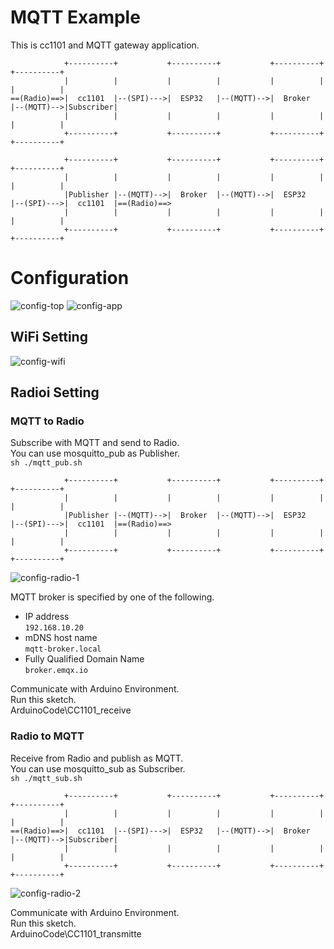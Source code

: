 # MQTT Example   
This is cc1101 and MQTT gateway application.   
```
            +----------+           +----------+           +----------+           +----------+
            |          |           |          |           |          |           |          |
==(Radio)==>|  cc1101  |--(SPI)--->|  ESP32   |--(MQTT)-->|  Broker  |--(MQTT)-->|Subscriber|
            |          |           |          |           |          |           |          |
            +----------+           +----------+           +----------+           +----------+

            +----------+           +----------+           +----------+           +----------+
            |          |           |          |           |          |           |          |
            |Publisher |--(MQTT)-->|  Broker  |--(MQTT)-->|  ESP32   |--(SPI)--->|  cc1101  |==(Radio)==>
            |          |           |          |           |          |           |          |
            +----------+           +----------+           +----------+           +----------+
```



# Configuration
![config-top](https://github.com/nopnop2002/esp-idf-cc1101/assets/6020549/ffbe9b7d-04b3-4929-9f5a-b3f9c588bcfe)
![config-app](https://github.com/nopnop2002/esp-idf-cc1101/assets/6020549/cf5df880-3012-4ca5-82fd-ef2cb445995a)


## WiFi Setting

![config-wifi](https://github.com/nopnop2002/esp-idf-cc1101/assets/6020549/b5fd7791-b350-4831-bb03-b87d473f7bcf)


## Radioi Setting

### MQTT to Radio
Subscribe with MQTT and send to Radio.   
You can use mosquitto_pub as Publisher.   
```sh ./mqtt_pub.sh```

```
            +----------+           +----------+           +----------+           +----------+
            |          |           |          |           |          |           |          |
            |Publisher |--(MQTT)-->|  Broker  |--(MQTT)-->|  ESP32   |--(SPI)--->|  cc1101  |==(Radio)==>
            |          |           |          |           |          |           |          |
            +----------+           +----------+           +----------+           +----------+
```

![config-radio-1](https://github.com/nopnop2002/esp-idf-cc1101/assets/6020549/db337006-a8ef-44e1-8463-317352997e4d)

MQTT broker is specified by one of the following.   
- IP address   
 ```192.168.10.20```   
- mDNS host name   
 ```mqtt-broker.local```   
- Fully Qualified Domain Name   
 ```broker.emqx.io```

Communicate with Arduino Environment.   
Run this sketch.   
ArduinoCode\CC1101_receive   


### Radio to MQTT
Receive from Radio and publish as MQTT.   
You can use mosquitto_sub as Subscriber.   
```sh ./mqtt_sub.sh```

```
            +----------+           +----------+           +----------+           +----------+
            |          |           |          |           |          |           |          |
==(Radio)==>|  cc1101  |--(SPI)--->|  ESP32   |--(MQTT)-->|  Broker  |--(MQTT)-->|Subscriber|
            |          |           |          |           |          |           |          |
            +----------+           +----------+           +----------+           +----------+
```

![config-radio-2](https://github.com/nopnop2002/esp-idf-cc1101/assets/6020549/50627a8b-8d86-41bd-9dc6-4bb438b71b84)


Communicate with Arduino Environment.   
Run this sketch.   
ArduinoCode\CC1101_transmitte   



